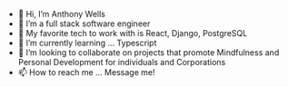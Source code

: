 - 👋 Hi, I’m Anthony Wells
- 👀 I’m a full stack software engineer
- 🦾 My favorite tech to work with is React, Django, PostgreSQL
- 🌱 I’m currently learning ... Typescript
- 💞️ I’m looking to collaborate on projects that promote Mindfulness and Personal Development for individuals and Corporations
- 📫 How to reach me ... Message me!

<!---
awellsbiz/awellsbiz is a ✨ special ✨ repository because its `README.md` (this file) appears on your GitHub profile.
You can click the Preview link to take a look at your changes.
--->
